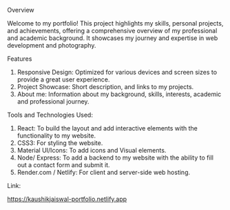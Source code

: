 Overview 

Welcome to my portfolio! This project highlights my skills, personal projects, and achievements, offering a comprehensive overview of my professional and academic background. It showcases my journey and expertise in web development and photography.

Features

1. Responsive Design: Optimized for various devices and screen sizes to provide a great user experience.
2. Project Showcase: Short description, and links to my projects.
3. About me: Information about my background, skills, interests, academic and professional journey.

Tools and Technologies Used:

1. React: To build the layout and add interactive elements with the functionality to my website.
2. CSS3: For styling the website.
3. Material UI/Icons: To add icons and Visual elements.
4. Node/ Express: To add a backend to my website with the ability to fill out a contact form and submit it.
5. Render.com / Netlify: For client and server-side web hosting.

Link:

https://kaushikjaiswal-portfolio.netlify.app
